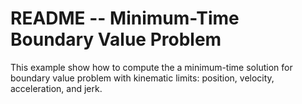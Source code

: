 # README  --  Minimum-Time Boundary Value Problem

This example show how to compute the a minimum-time solution for boundary value problem with kinematic limits: position, velocity, acceleration, and jerk.

